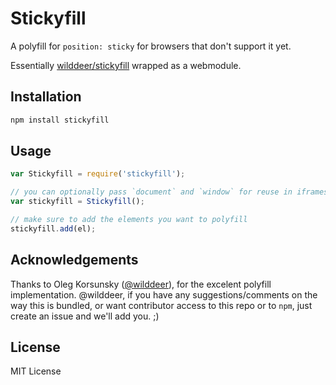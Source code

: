 # Stickyfill

A polyfill for `position: sticky` for browsers that don't support it yet.

Essentially [wilddeer/stickyfill](https://github.com/wilddeer/stickyfill) wrapped as a webmodule.

## Installation

```bash
npm install stickyfill
```

## Usage

```javascript
var Stickyfill = require('stickyfill');

// you can optionally pass `document` and `window` for reuse in iframes
var stickyfill = Stickyfill();

// make sure to add the elements you want to polyfill
stickyfill.add(el);
```

## Acknowledgements

Thanks to Oleg Korsunsky ([@wilddeer](https://github.com/wilddeer)), for the excelent polyfill implementation. @wilddeer, if you have any suggestions/comments on the way this is bundled, or want contributor access to this repo or to `npm`, just create an issue and we'll add you. ;)

## License

MIT License